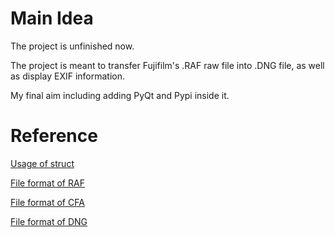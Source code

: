 # Main Idea

The project is unfinished now.

The project is meant to transfer Fujifilm's .RAF  raw file into .DNG file, as well as display EXIF information.

My final aim including adding PyQt and Pypi inside it.

# Reference

[Usage of struct](https://docs.python.org/3/library/struct.html)

[File format of RAF](http://fileformats.archiveteam.org/wiki/Fujifilm_RAF)

[File format of CFA]()

[File format of DNG]()



